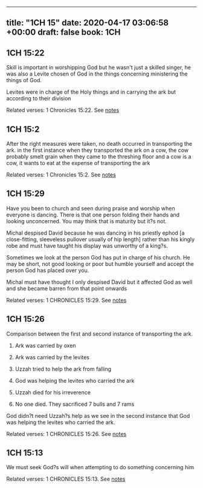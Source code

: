 
---
title: "1CH 15"
date: 2020-04-17 03:06:58 +00:00
draft: false
book: 1CH
---

## 1CH 15:22

Skill is important in worshipping God but he wasn't just a skilled singer, he was also a Levite chosen of God in the things concerning ministering the things of God.

Levites were in charge of the Holy things and in carrying the ark but according to their division

Related verses: 1 Chronicles 15:22. See [notes](https://my.bible.com/notes/3409439146493338150)


## 1CH 15:2

After the right measures were taken, no death occurred in transporting the ark. in the first instance when they transported the ark on a cow, the cow probably smelt grain when they came to the threshing floor and a cow is a cow, it wants to eat at the expense of transporting the ark

Related verses: 1 Chronicles 15:2. See [notes](https://my.bible.com/notes/3409435755893481983)


## 1CH 15:29

Have you been to church and seen during praise and worship when everyone is dancing. There is that one person folding their hands and looking unconcerned. You may think that is maturity but it?s not.

Michal despised David because he was dancing in his priestly ephod [a close-fitting, sleeveless pullover usually of hip length] rather than his kingly robe and must have taught his display was unworthy of a king?s.

Sometimes we look at the person God has put in charge of his church. He may be short, not good looking or poor but humble yourself and accept the person God has placed over you. 

Michal must have thought I only despised David but it affected God as well and she became barren from that point onwards

Related verses: 1 CHRONICLES 15:29. See [notes](https://my.bible.com/notes/2793989805200630563)


## 1CH 15:26

Comparison between the first and second instance of transporting the ark.

1. Ark was carried by oxen
2. Ark was carried by the levites 

1. Uzzah tried to help the ark from falling 
2. God was helping the levites who carried the ark

1. Uzzah died for his irreverence 
2. No one died. They sacrificed 7 bulls and 7 rams


God didn?t need Uzzah?s help as we see in the second instance that God was helping the levites who carried the ark.

Related verses: 1 CHRONICLES 15:26. See [notes](https://my.bible.com/notes/2793986489888531218)


## 1CH 15:13

We must seek God?s will when attempting to do something concerning him

Related verses: 1 CHRONICLES 15:13. See [notes](https://my.bible.com/notes/2792892556534080205)

